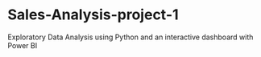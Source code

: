 # Sales-Analysis-project-1
Exploratory Data Analysis using Python and an interactive dashboard with Power BI
